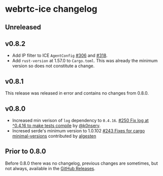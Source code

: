 # webrtc-ice changelog

## Unreleased

## v0.8.2

* Add IP filter to ICE `AgentConfig` [#306](https://github.com/webrtc-rs/webrtc/pull/306) and [#318](https://github.com/webrtc-rs/webrtc/pull/318).
* Add `rust-version` at 1.57.0 to `Cargo.toml`. This was already the minimum version so does not constitute a change.

## v0.8.1

This release was released in error and contains no changes from 0.8.0.

## v0.8.0

* Increased min verison of `log` dependency to `0.4.16`. [#250 Fix log at ^0.4.16 to make tests compile](https://github.com/webrtc-rs/webrtc/pull/250) by [@k0nserv](https://github.com/k0nserv).
* Incresed serde's minimum version to 1.0.102 [#243 Fixes for cargo minimal-versions](https://github.com/webrtc-rs/webrtc/pull/243) contributed by [algesten](https://github.com/algesten)


## Prior to 0.8.0

Before 0.8.0 there was no changelog, previous changes are sometimes, but not always, available in the [GitHub Releases](https://github.com/webrtc-rs/ice/releases).

